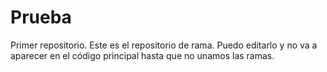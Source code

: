 # Prueba
Primer repositorio.
Este es el repositorio de rama.
Puedo editarlo y no va a aparecer en el código principal hasta que no unamos las ramas.
